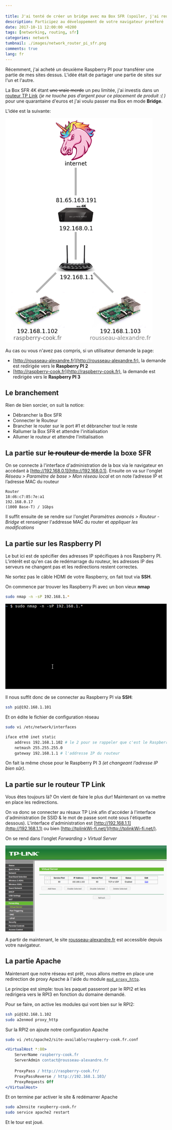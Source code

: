 ```yaml
---

title: J'ai tenté de créer un bridge avec ma Box SFR (spoiler, j'ai reussi!)
description: Participez au développement de votre navigateur preéferé
date: 2017-10-11 12:00:00 +0200
tags: [networking, routing, sfr]
categories: network
tumbnail: ./images/network_router_pi_sfr.png
comments: true
lang: fr
---
```


Récemment, j'ai acheté un deuxième Raspberry PI pour transférer une partie de mes sites dessus. L'idée était de partager une partie de sites sur l'un et l'autre.

La Box SFR 4K étant ~~une vraie merde~~ un peu limitée, j'ai investis dans un [routeur TP Link](http://www.tp-link.com/ca/products/details/Archer-C2.html) _(je ne touche pas d’argent pour ce placement de produit :( )_ pour une quarantaine d'euros et j'ai voulu passer ma Box en mode **Bridge**.

L'idée est la suivante:

![Schéma du réseau à programmer](./images/network_router_pi_sfr_schema.png)

Au cas ou vous n'avez pas compris, si un utilisateur demande la page:

- [http://rousseau-alexandre.fr](http://rousseau-alexandre.fr), la demande est redirigée vers le **Raspberry PI 2**
- [http://raspberry-cook.fr](http://raspberry-cook.fr), la demande est redirigée vers le **Raspberry PI 3**

## Le branchement

Rien de bien sorcier, on suit la notice:

- Débrancher la Box SFR
- Connecter le Routeur
- Brancher le router sur le port #1 et débrancher tout le reste
- Rallumer la Box SFR et attendre l'initialisation
- Allumer le routeur et attendre l'initialisation

## La partie sur ~~le routeur de merde~~ la boxe SFR

On se connecte à l'interface d'administration de la box via le navigateur en accédant à [http://192.168.0.1](http://192.168.0.1). Ensuite on va sur l'onglet _Réseau > Paramètre de base > Mon réseau local_ et on note l’adresse IP et l’adresse MAC du routeur

```
Router
18:d6:c7:85:7e:a1
192.168.0.17
(1000 Base-T) / 1Gbps
```

Il suffit ensuite de se rendre sur l'onglet _Paramètres avancés > Routeur - Bridge_ et renseigner l'addresse MAC du router et _appliquer les modifications_

## La partie sur les Raspberry PI

Le but ici est de spécifier des adresses IP spécifiques à nos Raspberry PI. L’intérêt est qu'en cas de redémarrage du routeur, les adresses IP des serveurs ne changent pas et les redirections restent correctes.

Ne sortez pas le câble HDMI de votre Raspberry, on fait tout via **SSH**.

On commence par trouver les Raspberry Pi avec un bon vieux **nmap**

```bash
sudo nmap -n -sP 192.168.1.*
```

![Résultat du nmap](./images/network_nmap_raspberry.gif)

Il nous suffit donc de se connecter au Raspberry PI via **SSH**:

```bash
ssh pi@192.168.1.101
```

Et on édite le fichier de configuration réseau

```bash
sudo vi /etc/network/interfaces
```

```bash
iface eth0 inet static
    address 192.168.1.102 # le 2 pour se rappeler que c'est le Raspberry PI 2 ;)
    netmash 255.255.255.0
    gateway 192.168.1.1 # l'addresse IP du routeur
```

On fait la même chose pour le Raspberry PI 3 _(et changeant l’adresse IP bien sûr)_.

## La partie sur le routeur TP Link

Vous êtes toujours là? On vient de faire le plus dur! Maintenant on va mettre en place les redirections.

On va donc se connecter au résaux TP Link afin d'accéder à l'interface d'administration (le SSID & le mot de passe sont noté sous l'étiquette dessous). L'interface d'administration est [http://192.168.1.1](http://192.168.1.1) ou bien [http://tplinkWi-fi.net/](http://tplinkWi-fi.net/).

On se rend dans l'onglet _Forwarding > Virtual Server_

![Interface de redirection des ports de TP Link](./images/ip_link_forward.png)

A partir de maintenant, le site [rousseau-alexandre.fr](http://rousseau-alexandre.fr) est accessible depuis votre navigateur.

## La partie Apache

Maintenant que notre réseau est prêt, nous allons mettre en place une redirection de proxy Apache à l'aide du module [`mod_proxy_http`](https://httpd.apache.org/docs/2.4/fr/mod/mod_proxy_http.html).

Le principe est simple: tous les paquet passeront par le RPI2 et les redirigera vers le RPI3 en fonction du domaine demandé.

Pour se faire, on active les modules qui vont bien sur le RPI2:

```bash
ssh pi@192.168.1.102
sudo a2enmod proxy_http
```

Sur la RPI2 on ajoute notre configuration Apache

```bash
sudo vi /etc/apache2/site-available/raspberry-cook.fr.conf
```

```apache
<VirtualHost *:80>
    ServerName raspberry-cook.fr
    ServerAdmin contact@rousseau-alexandre.fr

    ProxyPass / http://raspberry-cook.fr/
    ProxyPassReverse / http://192.168.1.103/
    ProxyRequests Off
</VirtualHost>
```

Et on termine par activer le site & redémarrer Apache

```bash
sudo a2ensite raspberry-cook.fr
sudo service apache2 restart
```

Et le tour est joué.
